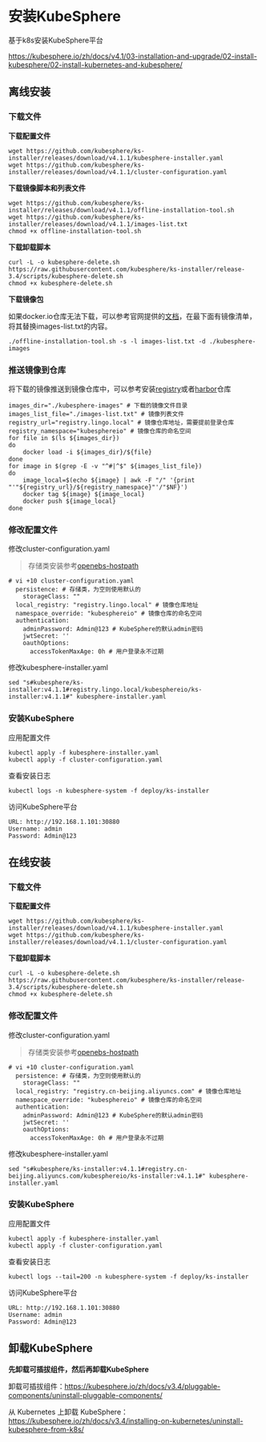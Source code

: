 # 安装KubeSphere

基于k8s安装KubeSphere平台

https://kubesphere.io/zh/docs/v4.1/03-installation-and-upgrade/02-install-kubesphere/02-install-kubernetes-and-kubesphere/



## 离线安装

### 下载文件

**下载配置文件**

```
wget https://github.com/kubesphere/ks-installer/releases/download/v4.1.1/kubesphere-installer.yaml
wget https://github.com/kubesphere/ks-installer/releases/download/v4.1.1/cluster-configuration.yaml
```

**下载镜像脚本和列表文件**

```
wget https://github.com/kubesphere/ks-installer/releases/download/v4.1.1/offline-installation-tool.sh
wget https://github.com/kubesphere/ks-installer/releases/download/v4.1.1/images-list.txt
chmod +x offline-installation-tool.sh
```

**下载卸载脚本**

```
curl -L -o kubesphere-delete.sh https://raw.githubusercontent.com/kubesphere/ks-installer/release-3.4/scripts/kubesphere-delete.sh
chmod +x kubesphere-delete.sh
```

**下载镜像包**

如果docker.io仓库无法下载，可以参考官网提供的[文档](https://kubesphere.io/zh/docs/v3.4/installing-on-kubernetes/on-prem-kubernetes/install-ks-on-linux-airgapped/)，在最下面有镜像清单，将其替换images-list.txt的内容。

```
./offline-installation-tool.sh -s -l images-list.txt -d ./kubesphere-images
```

### 推送镜像到仓库

将下载的镜像推送到镜像仓库中，可以参考安装[registry](https://kongyu666.github.io/work/#/work/kubernetes/deploy/harbor/registry/)或者[harbor](https://kongyu666.github.io/work/#/work/kubernetes/deploy/harbor/v2.11.1/)仓库

```shell
images_dir="./kubesphere-images" # 下载的镜像文件目录
images_list_file="./images-list.txt" # 镜像列表文件
registry_url="registry.lingo.local" # 镜像仓库地址，需要提前登录仓库
registry_namespace="kubesphereio" # 镜像仓库的命名空间
for file in $(ls ${images_dir})
do
	docker load -i ${images_dir}/${file}
done
for image in $(grep -E -v "^#|^$" ${images_list_file})
do
	image_local=$(echo ${image} | awk -F "/" '{print "'"${registry_url}/${registry_namespace}"'/"$NF}')
	docker tag ${image} ${image_local}
	docker push ${image_local}
done
```

### 修改配置文件

修改cluster-configuration.yaml

> 存储类安装参考[openebs-hostpath](https://kongyu666.github.io/work/#/work/kubernetes/deploy/storage/openebs/local/)

```shell
# vi +10 cluster-configuration.yaml
  persistence: # 存储类，为空则使用默认的
    storageClass: ""
  local_registry: "registry.lingo.local" # 镜像仓库地址
  namespace_override: "kubesphereio" # 镜像仓库的命名空间
  authentication:
    adminPassword: Admin@123 # KubeSphere的默认admin密码
    jwtSecret: ''
    oauthOptions:
      accessTokenMaxAge: 0h # 用户登录永不过期
```

修改kubesphere-installer.yaml

```
sed "s#kubesphere/ks-installer:v4.1.1#registry.lingo.local/kubesphereio/ks-installer:v4.1.1#" kubesphere-installer.yaml
```

### 安装KubeSphere

应用配置文件

```
kubectl apply -f kubesphere-installer.yaml
kubectl apply -f cluster-configuration.yaml
```

查看安装日志

```
kubectl logs -n kubesphere-system -f deploy/ks-installer
```

访问KubeSphere平台

```
URL: http://192.168.1.101:30880
Username: admin
Password: Admin@123
```



## 在线安装

### 下载文件

**下载配置文件**

```
wget https://github.com/kubesphere/ks-installer/releases/download/v4.1.1/kubesphere-installer.yaml
wget https://github.com/kubesphere/ks-installer/releases/download/v4.1.1/cluster-configuration.yaml
```

**下载卸载脚本**

```
curl -L -o kubesphere-delete.sh https://raw.githubusercontent.com/kubesphere/ks-installer/release-3.4/scripts/kubesphere-delete.sh
chmod +x kubesphere-delete.sh
```

### 修改配置文件

修改cluster-configuration.yaml

> 存储类安装参考[openebs-hostpath](https://kongyu666.github.io/work/#/work/kubernetes/deploy/storage/openebs/local/)

```shell
# vi +10 cluster-configuration.yaml
  persistence: # 存储类，为空则使用默认的
    storageClass: ""
  local_registry: "registry.cn-beijing.aliyuncs.com" # 镜像仓库地址
  namespace_override: "kubesphereio" # 镜像仓库的命名空间
  authentication:
    adminPassword: Admin@123 # KubeSphere的默认admin密码
    jwtSecret: ''
    oauthOptions:
      accessTokenMaxAge: 0h # 用户登录永不过期
```

修改kubesphere-installer.yaml

```
sed "s#kubesphere/ks-installer:v4.1.1#registry.cn-beijing.aliyuncs.com/kubesphereio/ks-installer:v4.1.1#" kubesphere-installer.yaml
```

### 安装KubeSphere

应用配置文件

```
kubectl apply -f kubesphere-installer.yaml
kubectl apply -f cluster-configuration.yaml
```

查看安装日志

```
kubectl logs --tail=200 -n kubesphere-system -f deploy/ks-installer
```

访问KubeSphere平台

```
URL: http://192.168.1.101:30880
Username: admin
Password: Admin@123
```



## 卸载KubeSphere

**先卸载可插拔组件，然后再卸载KubeSphere**

卸载可插拔组件：https://kubesphere.io/zh/docs/v3.4/pluggable-components/uninstall-pluggable-components/

从 Kubernetes 上卸载 KubeSphere：https://kubesphere.io/zh/docs/v3.4/installing-on-kubernetes/uninstall-kubesphere-from-k8s/